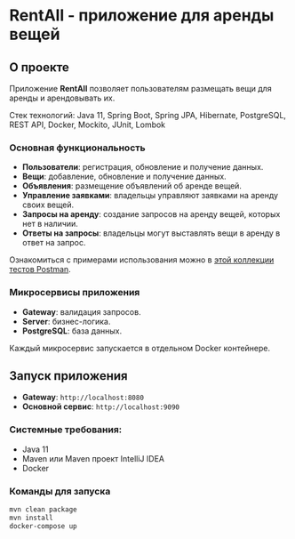# RentAll - приложение для аренды вещей

## О проекте

Приложение **RentAll** позволяет пользователям размещать вещи для аренды и арендовывать их.

Стек технологий: Java 11, Spring Boot, Spring JPA, Hibernate, PostgreSQL, REST API, Docker, Mockito, JUnit, Lombok

### Основная функциональность

- **Пользователи**: регистрация, обновление и получение данных.
- **Вещи**: добавление, обновление и получение данных.
- **Объявления**: размещение объявлений об аренде вещей.
- **Управление заявками**: владельцы управляют заявками на аренду своих вещей.
- **Запросы на аренду**: создание запросов на аренду вещей, которых нет в наличии.
- **Ответы на запросы**: владельцы могут выставлять вещи в аренду в ответ на запрос.

Ознакомиться с примерами использования можно в [этой коллекции тестов Postman](https://github.com/yandex-praktikum/java-shareit/blob/add-docker/postman/sprint.json).

### Микросервисы приложения

- **Gateway**: валидация запросов.
- **Server**: бизнес-логика.
- **PostgreSQL**: база данных.

Каждый микросервис запускается в отдельном Docker контейнере.


## Запуск приложения

- **Gateway**: `http://localhost:8080`
- **Основной сервис**: `http://localhost:9090`

### Системные требования:
- Java 11
- Maven или Maven проект IntelliJ IDEA
- Docker


### Команды для запуска

```bash
mvn clean package
mvn install
docker-compose up
